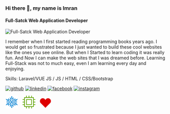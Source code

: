 ### Hi there 👋, my name is Imran
#### Full-Satck Web Application Developer 
![Full-Satck Web Application Developer ](https://scontent.fdac11-1.fna.fbcdn.net/v/t39.30808-6/241383690_1935969463243642_3007362954812501243_n.jpg?_nc_cat=107&ccb=1-5&_nc_sid=e3f864&_nc_eui2=AeENyN2g8fEnGbeGoK9dEpIF3IpKnNuisO7cikqc26Kw7lsVoVprJhH5aJuSEEwlQjPISrU-Tsqn5rnWuaURWDHv&_nc_ohc=GqE05sR894sAX_npaAA&_nc_ht=scontent.fdac11-1.fna&oh=00_AT_jGplZ2bUlTMr6JbbsPDimGwSNIfBiPYMLJvEUs78new&oe=625AFCD8)

I remember when I first started reading programming books years ago. I would get so frustrated because I just wanted to build these cool websites like the ones you see online.
But when I Started to learn coding it was really fun. And Now I can make the web sites that I was dreamed before. Learning Full-Stack was not to much easy, even I am learning every day and enjoying.

Skills: Laravel/VUE JS / JS / HTML / CSS/Bootstrap



[<img src='https://cdn.jsdelivr.net/npm/simple-icons@3.0.1/icons/github.svg' alt='github' height='40'>](https://github.com/https://github.com/Imran189)  [<img src='https://cdn.jsdelivr.net/npm/simple-icons@3.0.1/icons/linkedin.svg' alt='linkedin' height='40'>](https://www.linkedin.com/in/https://www.linkedin.com/in/imran-hosen18//)  [<img src='https://cdn.jsdelivr.net/npm/simple-icons@3.0.1/icons/facebook.svg' alt='facebook' height='40'>](https://www.facebook.com/https://www.facebook.com/profile.php?id=100004918215307)  [<img src='https://cdn.jsdelivr.net/npm/simple-icons@3.0.1/icons/instagram.svg' alt='instagram' height='40'>](https://www.instagram.com/https://www.instagram.com/imran.imu18//)  

<a href='https://archiveprogram.github.com/'><img src='https://raw.githubusercontent.com/acervenky/animated-github-badges/master/assets/acbadge.gif' width='40' height='40'></a> <a href='https://docs.github.com/en/developers'><img src='https://raw.githubusercontent.com/acervenky/animated-github-badges/master/assets/devbadge.gif' width='40' height='40'></a> <a href='https://docs.github.com/en/github/supporting-the-open-source-community-with-github-sponsors'><img src='https://raw.githubusercontent.com/acervenky/animated-github-badges/master/assets/sponsorbadge.gif' width='35' height='35'></a> 

